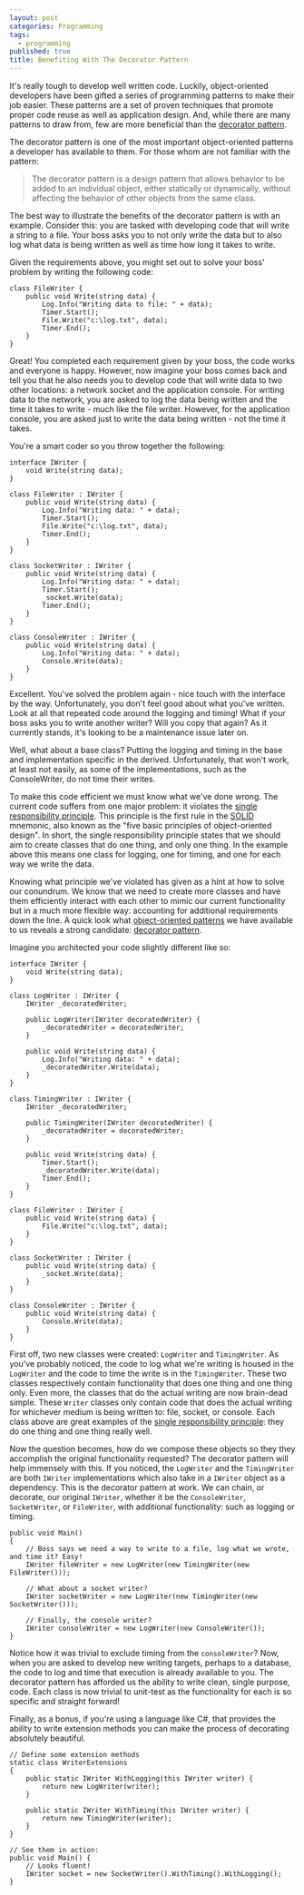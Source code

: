 ```yaml
---
layout: post
categories: Programming
tags: 
  - programming
published: true
title: Benefiting With The Decorator Pattern
---
```


It's really tough to develop well written code. Luckily, object-oriented developers have been gifted a series of programming patterns to make their job easier. These patterns are a set of proven techniques that promote proper code reuse as well as application design. And, while there are many patterns to draw from, few are more beneficial than the [decorator pattern][3].

The decorator pattern is one of the most important object-oriented patterns a developer has available to them. For those whom are not familiar with the pattern:

> The decorator pattern is a design pattern that allows behavior to be added to an individual object, either statically or dynamically, without affecting the behavior of other objects from the same class.

The best way to illustrate the benefits of the decorator pattern is with an example. Consider this: you are tasked with developing code that will write a string to a file. Your boss asks you to not only write the data but to also log what data is being written as well as time how long it takes to write. 

Given the requirements above, you might set out to solve your boss' problem by writing the following code:

```
class FileWriter {
	public void Write(string data) {
		Log.Info("Writing data to file: " + data);
		Timer.Start();
		File.Write("c:\log.txt", data);
		Timer.End();
	}
}
```

Great! You completed each requirement given by your boss, the code works and everyone is happy. However, now imagine your boss comes back and tell you that he also needs you to develop code that will write data to two other locations: a network socket and the application console. For writing data to the network, you are asked to log the data being written and the time it takes to write - much like the file writer. However, for the application console, you are asked just to write the data being written - not the time it takes.

You're a smart coder so you throw together the following:

```
interface IWriter {
	void Write(string data);
}

class FileWriter : IWriter {
	public void Write(string data) {
		Log.Info("Writing data: " + data);
		Timer.Start();
		File.Write("c:\log.txt", data);
		Timer.End();
	}
}

class SocketWriter : IWriter {
	public void Write(string data) {
		Log.Info("Writing data: " + data);
		Timer.Start();
		_socket.Write(data);
		Timer.End();
	}
}

class ConsoleWriter : IWriter {
	public void Write(string data) {
		Log.Info("Writing data: " + data);
		Console.Write(data);
	}
}
``` 

Excellent. You've solved the problem again - nice touch with the interface by the way. Unfortunately, you don't feel good about what you've written. Look at all that repeated code around the logging and timing! What if your boss asks you to write another writer? Will you copy that again? As it currently stands, it's looking to be a maintenance issue later on.

Well, what about a base class? Putting the logging and timing in the base and implementation specific in the derived. Unfortunately, that won't work, at least not easily, as some of the implementations, such as the ConsoleWriter, do not time their writes. 

To make this code efficient we must know what we've done wrong. The current code suffers from one major problem: it violates the [single responsibility principle][1]. This principle is the first rule in the [SOLID][2] mnemonic, also known as the "five basic principles of object-oriented design". In short, the single responsibility principle states that we should aim to create classes that do one thing, and only one thing. In the example above this means one class for logging, one for timing, and one for each way we write the data. 

Knowing what principle we've violated has given as a hint at how to solve our conundrum. We know that we need to create more classes and have them efficiently interact with each other to mimic our current functionality but in a much more flexible way: accounting for additional requirements down the line. A quick look what [object-oriented patterns](https://en.wikipedia.org/wiki/Design_Patterns#Patterns_by_Type) we have available to us reveals a strong candidate: [decorator pattern][3]. 

Imagine you architected your code slightly different like so:
 
```
interface IWriter {
	void Write(string data);
}

class LogWriter : IWriter {
	IWriter _decoratedWriter;

	public LogWriter(IWriter decoratedWriter) {
		_decoratedWriter = decoratedWriter;
	}

	public void Write(string data) {
		Log.Info("Writing data: " + data);
		_decoratedWriter.Write(data);
	}
}

class TimingWriter : IWriter {
	IWriter _decoratedWriter;

	public TimingWriter(IWriter decoratedWriter) {
		_decoratedWriter = decoratedWriter;
	}

	public void Write(string data) {
		Timer.Start();
		_decoratedWriter.Write(data);
		Timer.End();
	}
}

class FileWriter : IWriter {
	public void Write(string data) {
		File.Write("c:\log.txt", data);
	}
}

class SocketWriter : IWriter {
	public void Write(string data) {
		_socket.Write(data);
	}
}

class ConsoleWriter : IWriter {
	public void Write(string data) {
		Console.Write(data);
	}
}
```

First off, two new classes were created: `LogWriter` and `TimingWriter`. As you've probably noticed, the code to log what we're writing is housed in the `LogWriter` and the code to time the write is in the `TimingWriter`. These two classes respectively contain functionality that does one thing and one thing only. Even more, the classes that do the actual writing are now brain-dead simple. These `Writer` classes only contain code that does the actual writing for whichever medium is being written to: file, socket, or console. Each class above are great examples of the [single responsibility principle][1]: they do one thing and one thing really well. 

Now the question becomes, how do we compose these objects so they they accomplish the original functionality requested? The decorator pattern will help immensely with this. If you noticed, the `LogWriter` and the `TimingWriter` are both `IWriter` implementations which also take in a `IWriter` object as a dependency. This is the decorator pattern at work. We can chain, or decorate, our original `IWriter`, whether it be the `ConsoleWriter`, `SocketWriter`, or `FileWriter`, with additional functionality: such as logging or timing. 

```
public void Main()
{
	// Boss says we need a way to write to a file, log what we wrote, and time it? Easy!
	IWriter fileWriter = new LogWriter(new TimingWriter(new FileWriter()));

	// What about a socket writer?
	IWriter socketWriter = new LogWriter(new TimingWriter(new SocketWriter()));

	// Finally, the console writer?
	IWriter consoleWriter = new LogWriter(new ConsoleWriter());
}
```

Notice how it was trivial to exclude timing from the `consoleWriter`? Now, when you are asked to develop new writing targets, perhaps to a database, the code to log and time that execution is already available to you. The decorator pattern has afforded us the ability to write clean, single purpose, code. Each class is now trivial to unit-test as the functionality for each is so specific and straight forward!

Finally, as a bonus, if you're using a language like C#, that provides the ability to write extension methods you can make the process of decorating absolutely beautiful. 

```
// Define some extension methods
static class WriterExtensions
{
	public static IWriter WithLogging(this IWriter writer) {
		return new LogWriter(writer);
	}

	public static IWriter WithTiming(this IWriter writer) {
		return new TimingWriter(writer);
	}
}

// See them in action:
public void Main() {
	// Looks fluent!
	IWriter socket = new SocketWriter().WithTiming().WithLogging();
}
```





[1]: https://en.wikipedia.org/wiki/Single_responsibility_principle
[2]: https://en.wikipedia.org/wiki/SOLID_(object-oriented_design)
[3]: https://en.wikipedia.org/wiki/Decorator_pattern
[4]: https://en.wikipedia.org/wiki/Design_Patterns#Patterns_by_Type
